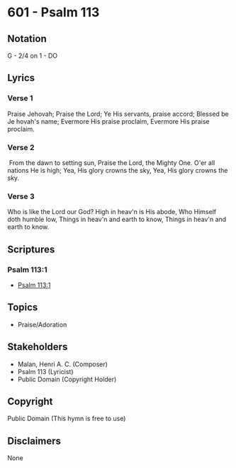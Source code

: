 # 601 - Psalm 113

## Notation

G - 2/4 on 1 - DO

## Lyrics

### Verse 1

Praise Jehovah; Praise the Lord; Ye His servants, praise accord; Blessed be Je  hovah's name; Evermore His praise proclaim, Evermore His praise proclaim.

### Verse 2

 From the dawn to setting sun, Praise the Lord, the Mighty One. O'er all nations He is high; Yea, His glory crowns the sky, Yea, His glory crowns the sky.

### Verse 3

Who is like the Lord our God? High in heav'n is His abode, Who Himself doth humble low, Things in heav'n and earth to know, Things in heav'n and earth to know.


## Scriptures

### Psalm 113:1

- [Psalm 113:1](https://www.biblegateway.com/passage/?search=Psalm%20113%3A1)


## Topics

- Praise/Adoration

## Stakeholders

- Malan, Henri A. C. (Composer)
- Psalm 113 (Lyricist)
- Public Domain (Copyright Holder)

## Copyright

Public Domain
(This hymn is free to use)

## Disclaimers

None

